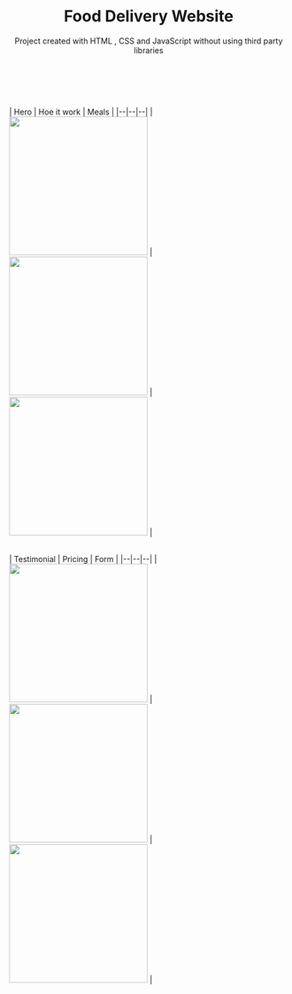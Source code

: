 <h1 align="center">Food Delivery Website</h1>
<p align="center">Project created with HTML , CSS and JavaScript without using third party libraries<p>
  
</br><h2></h2></br>
</br>
| Hero | Hoe it work | Meals |
|--|--|--|
| <kbd><img src="https://github.com/atefehbakhshi/Food-delivery/blob/master/img/git/hero.png" width=250px ></kbd> | <kbd><img src="https://github.com/atefehbakhshi/Food-delivery/blob/master/img/git/how-work.png" width=250px ></kbd> | <kbd><img src="https://github.com/atefehbakhshi/Food-delivery/blob/master/img/git/meals.png" width=250px ></kbd> |

</br>
| Testimonial | Pricing | Form |
|--|--|--|
| <kbd><img src="https://github.com/atefehbakhshi/Food-delivery/blob/master/img/git/testimonial.png" width=250px ></kbd> | <kbd><img src="https://github.com/atefehbakhshi/Food-delivery/blob/master/img/git/pricing.png" width=250px ></kbd> | <kbd><img src="https://github.com/atefehbakhshi/Food-delivery/blob/master/img/git/form.png" width=250px ></kbd> |
